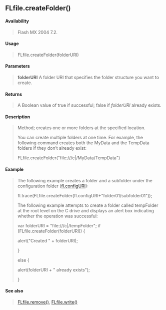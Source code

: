 ## FLfile.createFolder()

#### Availability

> Flash MX 2004 7.2.

#### Usage

> FLfile.createFolder(folderURI)

#### Parameters

> **folderURI** A folder URI that specifies the folder structure you want to create.

#### Returns

> A Boolean value of true if successful; false if *folderURI* already exists.

#### Description

> Method; creates one or more folders at the specified location.
>
> You can create multiple folders at one time. For example, the following command creates both the MyData and the TempData folders if they don’t already exist:
>
> FLfile.createFolder("file:///c\|/MyData/TempData")

#### Example

> The following example creates a folder and a subfolder under the configuration folder ([fl.configURI](#_bookmark467)):
>
> fl.trace(FLfile.createFolder(fl.configURI+"folder01/subfolder01"));
>
> The following example attempts to create a folder called tempFolder at the root level on the C drive and displays an alert box indicating whether the operation was successful:
>
> var folderURI = "file:///c\|/tempFolder"; if (FLfile.createFolder(folderURI)) {
>
> alert("Created " + folderURI);
>
> }
>
> else {
>
> alert(folderURI + " already exists");
>
> }

#### See also

> [FLfile.remove()](#_bookmark574), [FLfile.write()](#_bookmark577)

